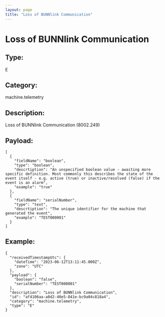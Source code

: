 ```yaml
---
layout: page
title: "Loss of BUNNlink Communication"
---
```


# Loss of BUNNlink Communication

## Type:

E

## Category:

machine.telemetry

## Description: 

Loss of BUNNlink Communication (8002.249)

## Payload:

```
[
  {
    "fieldName": "boolean",
    "type": "boolean",
    "descrtiption": "An unspecified boolean value - awaiting more specific definition. Most commonly this describes the state of the event itself - e.g. active (true) or inactive/resolved (false) if the event is an alarm",
    "example": "true"
  },
  {
    "fieldName": "serialNumber",
    "type": "text",
    "descrtiption": "The unique identifier for the machine that generated the event",
    "example": "TEST000001"
  }
]
```

## Example:

```
{
  "receivedTimestampUtc": {
    "dateTime": "2023-06-12T13:11:45.000Z",
    "zone": "UTC"
  },
  "payload": {
    "boolean": "false",
    "serialNumber": "TEST000001"
  },
  "description": "Loss of BUNNlink Communication",
  "id": "af4106aa-a0d2-40e5-841e-bc9a04c818a4",
  "category": "machine.telemetry",
  "type": "E"
}
```
